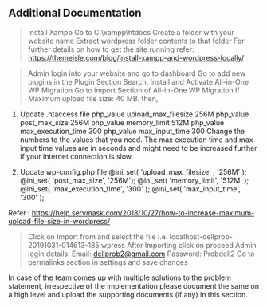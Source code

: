 ## Additional Documentation

>Install Xampp
>Go to C:\xampp\htdocs
>Create a folder with your website name
>Extract wordpress folder contents to that folder
For further details on how to get the site running refer:
https://themeisle.com/blog/install-xampp-and-wordpress-locally/

>Admin login into your website and go to dashboard
>Go to add new plugins in the Plugin Section
>Search, Install and Activate All-in-One WP Migration
>Go to import Section of All-in-One WP Migration
>If Maximum upload file size: 40 MB.
then,
1. Update .htaccess file
php_value upload_max_filesize 256M
php_value post_max_size 256M
php_value memory_limit 512M
php_value max_execution_time 300
php_value max_input_time 300
Change the numbers to the values that you need. The max execution time and max input time values are in seconds and might need to be increased further if your internet connection is slow.

2. Update wp-config.php file
@ini_set( 'upload_max_filesize' , '256M' );
@ini_set( 'post_max_size', '256M');
@ini_set( 'memory_limit', '512M' );
@ini_set( 'max_execution_time', '300' );
@ini_set( 'max_input_time', '300' );

Refer : https://help.servmask.com/2018/10/27/how-to-increase-maximum-upload-file-size-in-wordpress/

>Click on Import from and select the file i.e. localhost-dellprob-20191031-014613-185.wpress
> After Importing click on proceed
>Admin login details:
Email: dellprob2@gmail.com
Password: Probdell2
>Go to permalinks section in settings and save changes

In case of the team comes up with multiple solutions to the problem statement, irrespective of the implementation please document the same on a high level and upload the supporting documents (if any) in this section.